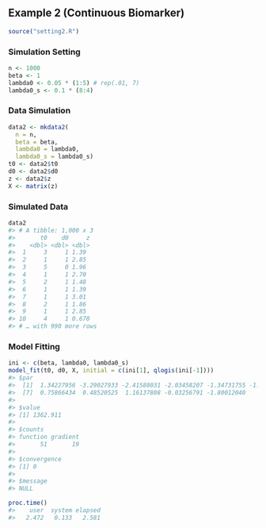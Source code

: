 
<!-- README.md is generated from README.Rmd. Please edit that file -->

## Example 2 (Continuous Biomarker)

``` r
source("setting2.R")
```

### Simulation Setting

``` r
n <- 1000
beta <- 1
lambda0 <- 0.05 * (1:5) # rep(.01, 7)
lambda0_s <- 0.1 * (8:4)
```

### Data Simulation

``` r
data2 <- mkdata2(
  n = n, 
  beta = beta, 
  lambda0 = lambda0, 
  lambda0_s = lambda0_s)
t0 <- data2$t0
d0 <- data2$d0
z <- data2$z
X <- matrix(z)
```

### Simulated Data

``` r
data2
#> # A tibble: 1,000 x 3
#>       t0    d0     z
#>    <dbl> <dbl> <dbl>
#>  1     3     1 1.39 
#>  2     1     1 2.85 
#>  3     5     0 1.96 
#>  4     1     1 2.70 
#>  5     2     1 1.48 
#>  6     1     1 1.39 
#>  7     1     1 3.01 
#>  8     2     1 1.86 
#>  9     1     1 2.85 
#> 10     4     1 0.670
#> # … with 990 more rows
```

### Model Fitting

``` r
ini <- c(beta, lambda0, lambda0_s)
model_fit(t0, d0, X, initial = c(ini[1], qlogis(ini[-1])))
#> $par
#>  [1]  1.34227956 -3.29027933 -2.41588031 -2.03458207 -1.34731755 -1.23397348
#>  [7]  0.75866434  0.48520525  1.16137808 -0.03256791 -1.80012040
#> 
#> $value
#> [1] 1362.911
#> 
#> $counts
#> function gradient 
#>       51       19 
#> 
#> $convergence
#> [1] 0
#> 
#> $message
#> NULL
```

``` r
proc.time()
#>    user  system elapsed 
#>   2.472   0.133   2.581
```
